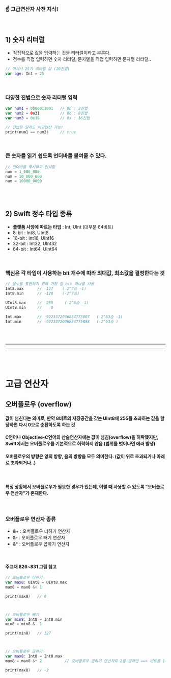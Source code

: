 ### ☝️ 고급연산자 사전 지식!

<br/>

## 1) 숫자 리터럴
* 직접적으로 값을 입력하는 것을 리터럴이라고 부른다.
* 정수를 직접 입력하면 숫자 리터럴, 문자열을 직접 입력하면 문자열 리터럴..
```swift
// 여기서 25가 리터럴 값 (10진법)
var age: Int = 25
```

<br/>

### 다양한 진법으로 숫자 리터럴 입력
```swift
var num1 = 0b00011001   // 0b : 2진법
var num2 = 0o31         // 0o : 8진법
var num3 = 0x19         // 0x : 16진법

// 진법은 달라도 비교연산 가능!
print(num1 == num2)     // true
```

<br/>

### 큰 숫자를 읽기 쉽도록 언더바를 붙여줄 수 있다.
```swift
// 언더바를 무시하고 인식함
num = 1_000_000
num = 10_000_000
num = 10000_0000
```

<br/>
<br/>

## 2) Swift 정수 타입 종류
* **플랫폼 사양에 따르는 타입** : Int, UInt (대부분 64비트)
* 8-bit : Int8, UInt8
* 16-bit : Int16, UInt16
* 32-bit : Int32, UInt32
* 64-bit : Int64, UInt64 

<br/>

### 핵심은 각 타입이 사용하는 bit 개수에 따라 최대값, 최소값을 결정한다는 것
```swift
// 음수를 표현하기 위해 가장 앞 bit 하나를 사용
Int8.max      //  127    ( 2^7승 -1)
Int8.min      // -128    (-2^7승)

UInt8.max     //  255     ( 2^8승 -1)
UInt8.min     //    0

Int.max       //  9223372036854775807   ( 2^63승 -1)
Int.min       // -9223372036854775808   (-2^63승 )
```

<br/>
<br/>

---
---

<br/>
<br/>

# 고급 연산자
## 오버플로우 (overflow)
#### 값이 넘친다는 의미로, 만약 8비트의 저장공간을 갖는 UInt8에 255를 초과하는 값을 할당하면 다시 0으로 순환하도록 하는 것
#### C언어나 Objective-C언어의 산술연산자에는 값이 넘침(overflow)을 허락했지만, Swift에서는 오버플로우를 기본적으로 허락하지 않음 (범위를 벗어나면 에러 발생)
#### 오버플로우의 방향은 양의 방향, 음의 방향을 모두 의미한다. (값이 위로 초과되거나 아래로 초과되거나..)

<br/>

#### 특정 상황에서 오버플로우가 필요한 경우가 있는데, 이럴 때 사용할 수 있도록 "**오버플로우 연산자**"가 존재한다.

<br/>

### 오버플로우 연산자 종류
* &+ : 오버플로우 더하기 연산자
* &- : 오버플로우 빼기 연산자
* &* : 오버플로우 곱하기 연산자

<br/>

#### 주교재 826~831 그림 참고
```swift
// 오버플로우 더하기
var max8: UInt8 = UInt8.max
max8 = max8 &+ 1

print(max8)   // 0



// 오버플로우 빼기
var min8: Int8 = Int8.min
min8 = min8 &- 1

print(min8)   // 127



// 오버플로우 곱하기
var max8: Int8 = Int8.max
max8 = max8 &* 2          // 오버플로우 곱하기 연산자로 2를 곱하면 ==> 비트를 1자리 올리는 것

print(max8)   // -2
```